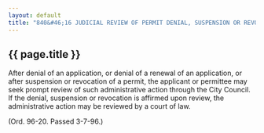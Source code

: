 ---
layout: default 
title: "840&#46;16 JUDICIAL REVIEW OF PERMIT DENIAL, SUSPENSION OR REVOCATION."---

{{ page.title }}
----------------

After denial of an application, or denial of a renewal of an
application, or after suspension or revocation of a permit, the
applicant or permittee may seek prompt review of such administrative
action through the City Council. If the denial, suspension or revocation
is affirmed upon review, the administrative action may be reviewed by a
court of law.

(Ord. 96-20. Passed 3-7-96.)

